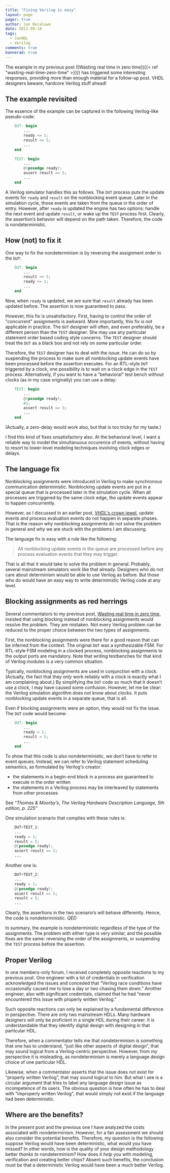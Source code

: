 ```yaml
---
title: "Fixing Verilog is easy"
layout: page 
pager: true
author: Jan Decaluwe
date: 2011-09-19
tags: 
  - JanHDL
  - Verilog
comments: true
bannerad: true
---
```


The example in my previous post ([Wasting real time in zero time]({{< ref "wasting-real-time-zero-time" >}})) has triggered some interesting responses, providing more than enough material for a follow-up post. VHDL designers beware, hardcore Verilog stuff ahead!

## The example revisited

The essence of the example can be captured in the following Verilog-like pseudo-code:

```verilog 
    DUT: begin
        ...
        ready <= 1;
        result <= 5;
        ...
    end

    TEST: begin
        ...
        @(posedge ready);
        assert result == 5;
        ...
    end
```
 
A Verilog simulator handles this as follows. The `DUT` process puts the update events for `ready` and `result` on the nonblocking event queue. Later in the simulation cycle, those events are taken from the queue in the order of entry. However, after `ready` is updated the engine has  two options:  handle the next event and  update  `result`, or wake up the `TEST` process  first. Clearly, the assertion’s behavior will depend on the path taken. Therefore, the code is nondeterministic.

## How (not) to fix it

One way to fix the nondeterminism is by reversing the assignment order in the `DUT`:

```verilog 
    DUT: begin
        ...
        result <= 5;
        ready <= 1;
        ...
    end
```

Now, when `ready` is updated, we are sure that `result` already has been updated before. The assertion is now guaranteed to pass.

However, this fix is unsatisfactory. First, having to control the order of "concurrent" assignments is awkward. More importantly, this fix is not applicable in practice. The `DUT` designer will often, and even preferably, be a different person than the `TEST` designer. She may use any particular statement order based coding style concerns. The `TEST` designer should treat the `DUT` as a black box and not rely on some particular order.

Therefore, the `TEST` designer has to deal with the issue. He can do so by suspending the process  to make sure all nonblocking update events have been processed before the assertion executes. For an RTL-style `DUT` triggered by a clock, one possibility is to wait on a clock edge in the `TEST` process. Alternatively, if you want to have a  “behavioral” test bench without clocks (as in my case originally) you can use a delay:

```verilog 
    TEST: begin
        ...
        @(posedge ready);
        #1;
        assert result == 5;
        ...
    end
```

(Actually, a zero-delay would work also, but that is too tricky for my taste.)

I find this kind of fixes unsatisfactory also. At the behavioral level, I want a reliable way to model the simultanuous occurence of events, without having to resort to lower-level modeling techniques involving clock edges or delays.

## The language fix

Nonblocking assignments were introduced in Verilog to make synchronous communication deterministic. Nonblocking update events are put in a special queue that is processed later in the simulation cycle. When all processes are triggered by the same clock edge, the update events appear to happen concurrently.

However, as I discussed in an earlier post, [VHDL's crown jewel](/opinion/jan/vhdls-crown-jewel), update events and process evaluation events do not happen in separate phases. That is the reason why nonblocking assignments do not solve the problem in general and why we are stuck with the problems I am discussing.

The language fix is easy with a rule like the following:

> All nonblocking update events in the queue are processed before any process evaluation events that they may trigger.

That is all that it would take to solve the problem in general. Probably, several mainstream simulators work like that already. Designers who do not care about determinism would be able to use Verilog as before. But those who do would have an easy way to write deterministic Verilog code at any level.

## Blocking assignments as red herrings

Several commentators to my previous post, [Wasting real time in zero time](/opinion/jan/wasting-real-time-zero-time), insisted that using  blocking instead of nonblocking assignments would resolve the problem.  They are mistaken. Not every Verilog problem can be reduced to the proper choice between the two types of assignments. 

First, the nonblocking assignments were there for a good reason that can be inferred from the context. The original `DUT` was a synthesizable FSM. For  RTL-style FSM modeling in a clocked process, nonblocking assignments to the output ports are mandatory. Note that writing testbenches for that kind of Verilog modules is a very common situation.

Typically, nonblocking assignments are used in conjunction with a clock. (Actually, the fact that they *only* work reliably with a clock is exactly what I am complaining about.) By simplifying the `DUT` code so much that it doesn’t use a clock, I may have caused some confusion. However, let me be clear: the Verilog simulation algorithm does not know about clocks. It puts nonblocking update events in a separate queue, that is all.

Even if blocking assignments were an option, they would not fix the issue. The `DUT` code would become:

```verilog 
    DUT: begin
        ...
        ready = 1;
        result = 5;
        ...
    end
```

To show that this code  is also nondeterministic, we don’t have to refer to event queues. Instead, we can refer to Verilog statement scheduling semantics, as formulated by Verilog's creator:

* the statements in a begin-end block in a process are guaranteed to execute in the order written
* the statements in a Verilog process may be interleaved by statements from other processes

See *"Thomas & Moorby’s, The Verilog Hardware Description Language, 5th edition, p. 225"*

One simulation scenario that complies with these rules is:

```verilog
    DUT+TEST_1:
    ...
    ready = 1;
    result = 5;
    @(posedge ready);
    assert result == 5;
    ...
```

Another one is:

```verilog 
    DUT+TEST_2:
    ...
    ready = 1;
    @(posedge ready);
    assert result == 5;
    result = 5;
    ...
```

Clearly, the assertions in the two scenario’s will behave differently. Hence, the code is nondeterministic. *QED*

In summary, the example is nondeterministic regardless of the type of the assignments. The problem with either type is very similar, and the possible fixes are the same: reversing the order of the assignments, or suspending the `TEST` process before the assertion.

## Proper Verilog

In one members-only forum, I received completely opposite reactions to my previous post.  One engineer with a lot of credentials in verification acknowledged the issues and conceded that “Verilog race conditions  have occasionally caused me to lose a day or two chasing them down.” Another engineer, also with significant credentials, claimed that he had “never encountered this issue with properly written Verilog.”

Such opposite reactions can only be explained by a fundamental difference in perspective. There are only two mainstream HDLs. Many hardware designers will only be proficient in a single HDL during their career. It is understandable that they identify digital design with designing in that particular HDL.

Therefore, when a commentator tells me that nondeterminism is something that one has to understand, “just like other aspects of digital design”, that may sound logical from a Verilog-centric perspective. However, from my perspective it is misleading, as nondeterminism is merely a language design choice of one particular HDL.

Likewise, when a commentator asserts that the issue does not exist for “properly written Verilog”, that may sound logical to him. But what I see is a circular argument that tries to  label any language design issue as incompetence of its users. The obvious question is how often he has to deal with “improperly written Verilog", that would simply not exist if the language had been deterministic.

## Where are the benefits?

In the present post and the previous one I have analyzed the costs associated with nondeterminism. However, for a fair assessment we should also consider the potential benefits.  Therefore, my question is the following: suppose Verilog would have been deterministic, what would you have missed? In other words, how is the quality of your design methodology better *thanks to* nondeterminism?  How does it *help* you with modeling, verification and creating better chips? Absent such benefits, the conclusion must be that a deterministic Verilog would have been a much better Verilog.
